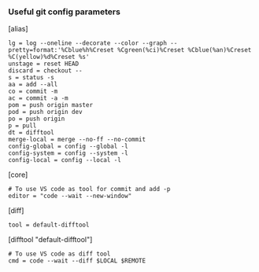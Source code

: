 ### Useful git config parameters ###

[alias]
```
lg = log --oneline --decorate --color --graph --pretty=format:'%Cblue%h%Creset %Cgreen(%ci)%Creset %Cblue(%an)%Creset %C(yellow)%d%Creset %s'
unstage = reset HEAD
discard = checkout --
s = status -s
aa = add --all
co = commit -m
ac = commit -a -m
pom = push origin master
pod = push origin dev
po = push origin
p = pull
dt = difftool
merge-local = merge --no-ff --no-commit
config-global = config --global -l
config-system = config --system -l
config-local = config --local -l
```

[core]
```
# To use VS code as tool for commit and add -p
editor = "code --wait --new-window"
```

[diff]
```
tool = default-difftool
```

[difftool "default-difftool"]
```
# To use VS code as diff tool
cmd = code --wait --diff $LOCAL $REMOTE
```

